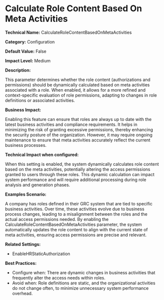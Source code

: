 # Calculate Role Content Based On Meta Activities

**Technical Name:** CalculateRoleContentBasedOnMetaActivities

**Category:** Configuration

**Default Value:** False

**Impact Level:** Medium

**Description:**

This parameter determines whether the role content (authorizations and permissions) should be dynamically calculated based on meta activities associated with a role. When enabled, it allows for a more refined and context-specific evaluation of role permissions, adapting to changes in role definitions or associated activities.

**Business Impact:**

Enabling this feature can ensure that roles are always up to date with the latest business activities and compliance requirements. It helps in minimizing the risk of granting excessive permissions, thereby enhancing the security posture of the organization. However, it may require ongoing maintenance to ensure that meta activities accurately reflect the current business processes.

**Technical Impact when configured:**

When this setting is enabled, the system dynamically calculates role content based on the meta activities, potentially altering the access permissions granted to users through these roles. This dynamic calculation can impact system performance and will require additional processing during role analysis and generation phases.

**Examples Scenario:**

A company has roles defined in their GRC system that are tied to specific business activities. Over time, these activities evolve due to business process changes, leading to a misalignment between the roles and the actual access permissions needed. By enabling the CalculateRoleContentBasedOnMetaActivities parameter, the system automatically updates the role content to align with the current state of meta activities, ensuring access permissions are precise and relevant.

**Related Settings:**

- EnableHRStaticAuthorization

**Best Practices:** 

- Configure when: There are dynamic changes in business activities that frequently alter the access needs within roles.
- Avoid when: Role definitions are static, and the organizational activities do not change often, to minimize unnecessary system performance overhead.
